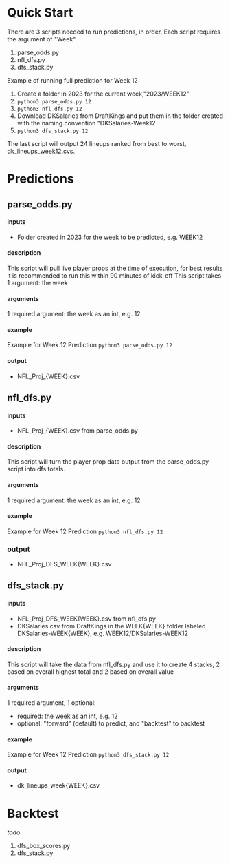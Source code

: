 # Quick Start
There are 3 scripts needed to run predictions, in order. Each script requires the argument of "Week"
1. parse_odds.py
2. nfl_dfs.py
3. dfs_stack.py

Example of running full prediction for Week 12
1. Create a folder in 2023 for the current week,"2023/WEEK12"
2. `python3 parse_odds.py 12`
3. `python3 nfl_dfs.py 12`
4. Download DKSalaries from DraftKings and put them in the folder created with the naming convention "DKSalaries-Week12
5. `python3 dfs_stack.py 12`

The last script will output 24 lineups ranked from best to worst, dk_lineups_week12.cvs.

# Predictions

## parse_odds.py

#### inputs
- Folder created in 2023 for the week to be predicted, e.g. WEEK12

#### description
This script will pull live player props at the time of execution, for best results it is recommended to run this within 90 minutes of kick-off
This script takes 1 argument: the week

#### arguments
1 required argument: the week as an int, e.g. 12

#### example
Example for Week 12 Prediction
`python3 parse_odds.py 12`

#### output
- NFL_Proj_{WEEK}.csv

## nfl_dfs.py

#### inputs
- NFL_Proj_{WEEK}.csv from parse_odds.py

#### description
This script will turn the player prop data output from the parse_odds.py script into dfs totals.

#### arguments
1 required argument: the week as an int, e.g. 12

#### example
Example for Week 12 Prediction
`python3 nfl_dfs.py 12`

### output
- NFL_Proj_DFS_WEEK{WEEK}.csv

## dfs_stack.py

#### inputs
- NFL_Proj_DFS_WEEK{WEEK}.csv from nfl_dfs.py
- DKSalaries csv from DraftKings in the WEEK{WEEK} folder labeled DKSalaries-WEEK{WEEK}, e.g. WEEK12/DKSalaries-WEEK12

#### description
This script will take the data from nfl_dfs.py and use it to create 4 stacks, 2 based on overall highest total and 2 based on overall value

#### arguments
1 required argument, 1 optional: 
- required: the week as an int, e.g. 12
- optional: "forward" (default) to predict, and "backtest" to backtest

#### example
Example for Week 12 Prediction
`python3 dfs_stack.py 12`

#### output
- dk_lineups_week{WEEK}.csv


# Backtest
_todo_

1. dfs_box_scores.py
2. dfs_stack.py
